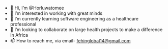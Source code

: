 - 👋 Hi, I’m @Horluwatomee
- 👀 I’m interested in working with great minds
- 🌱 I’m currently learning software engineering as a healthcare professional 
- 💞️ I’m looking to collaborate on large health projects to make a difference in Africa
- 📫 How to reach me, via email- fehinglobal14@gmail.com

<!---
Horluwatomee/Horluwatomee is a ✨ special ✨ repository because its `README.md` (this file) appears on your GitHub profile.
You can click the Preview link to take a look at your changes.
--->
